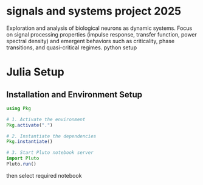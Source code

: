 # signals and systems project 2025
Exploration and analysis of biological neurons as dynamic systems. Focus on signal processing properties (impulse response, transfer function, power spectral density) and emergent behaviors such as criticality, phase transitions, and quasi-critical regimes.
python setup 


# Julia Setup

## Installation and Environment Setup

```julia
using Pkg

# 1. Activate the environment
Pkg.activate(".") 

# 2. Instantiate the dependencies
Pkg.instantiate()

# 3. Start Pluto notebook server
import Pluto
Pluto.run()
```

then select required notebook
